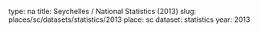 type: na
title: Seychelles / National Statistics (2013)
slug: places/sc/datasets/statistics/2013
place: sc
dataset: statistics
year: 2013
